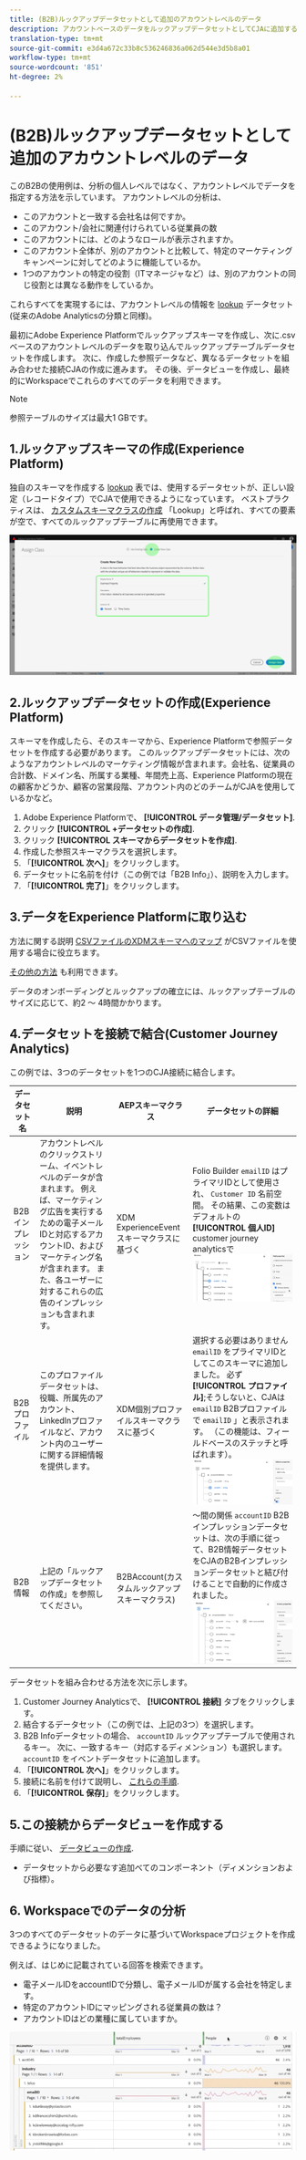 ```yaml
---
title: (B2B)ルックアップデータセットとして追加のアカウントレベルのデータ
description: アカウントベースのデータをルックアップデータセットとしてCJAに追加する方法を学びます。
translation-type: tm+mt
source-git-commit: e3d4a672c33b8c536246836a062d544e3d5b8a01
workflow-type: tm+mt
source-wordcount: '851'
ht-degree: 2%

---
```



# (B2B)ルックアップデータセットとして追加のアカウントレベルのデータ

このB2Bの使用例は、分析の個人レベルではなく、アカウントレベルでデータを指定する方法を示しています。 アカウントレベルの分析は、

* このアカウントと一致する会社名は何ですか。
* このアカウント/会社に関連付けられている従業員の数
* このアカウントには、どのようなロールが表示されますか。
* このアカウント全体が、別のアカウントと比較して、特定のマーケティングキャンペーンに対してどのように機能しているか。
* 1つのアカウントの特定の役割（ITマネージャなど）は、別のアカウントの同じ役割とは異なる動作をしているか。

これらすべてを実現するには、アカウントレベルの情報を [lookup](/help/getting-started/cja-glossary.md) データセット(従来のAdobe Analyticsの分類と同様)。

最初にAdobe Experience Platformでルックアップスキーマを作成し、次に.csvベースのアカウントレベルのデータを取り込んでルックアップテーブルデータセットを作成します。 次に、作成した参照データなど、異なるデータセットを組み合わせた接続CJAの作成に進みます。 その後、データビューを作成し、最終的にWorkspaceでこれらのすべてのデータを利用できます。

>[!NOTE]
>
>参照テーブルのサイズは最大1 GBです。

## 1.ルックアップスキーマの作成(Experience Platform)

独自のスキーマを作成する [lookup](/help/getting-started/cja-glossary.md) 表では、使用するデータセットが、正しい設定（レコードタイプ）でCJAで使用できるようになっています。 ベストプラクティスは、 [カスタムスキーマクラスの作成](https://docs.adobe.com/content/help/en/experience-platform/xdm/tutorials/create-schema-ui.html#create-new-class) 「Lookup」と呼ばれ、すべての要素が空で、すべてのルックアップテーブルに再使用できます。

![](assets/create-new-class.png)

## 2.ルックアップデータセットの作成(Experience Platform)

スキーマを作成したら、そのスキーマから、Experience Platformで参照データセットを作成する必要があります。 このルックアップデータセットには、次のようなアカウントレベルのマーケティング情報が含まれます。会社名、従業員の合計数、ドメイン名、所属する業種、年間売上高、Experience Platformの現在の顧客かどうか、顧客の営業段階、アカウント内のどのチームがCJAを使用しているかなど。

1. Adobe Experience Platformで、 **[!UICONTROL データ管理/データセット]**.
1. クリック **[!UICONTROL +データセットの作成]**.
1. クリック **[!UICONTROL スキーマからデータセットを作成]**.
1. 作成した参照スキーマクラスを選択します。
1. 「**[!UICONTROL 次へ]**」をクリックします。
1. データセットに名前を付け（この例では「B2B Info」）、説明を入力します。
1. 「**[!UICONTROL 完了]**」をクリックします。

## 3.データをExperience Platformに取り込む

方法に関する説明 [CSVファイルのXDMスキーマへのマップ](https://docs.adobe.com/content/help/en/experience-platform/ingestion/tutorials/map-a-csv-file.html) がCSVファイルを使用する場合に役立ちます。

[その他の方法](https://docs.adobe.com/content/help/en/experience-platform/ingestion/home.html) も利用できます。

データのオンボーディングとルックアップの確立には、ルックアップテーブルのサイズに応じて、約2 ～ 4時間かかります。

## 4.データセットを接続で結合(Customer Journey Analytics)

この例では、3つのデータセットを1つのCJA接続に結合します。

| データセット名 | 説明 | AEPスキーマクラス | データセットの詳細 |
|---|---|---|---|
| B2Bインプレッション | アカウントレベルのクリックストリーム、イベントレベルのデータが含まれます。 例えば、マーケティング広告を実行するための電子メールIDと対応するアカウントID、およびマーケティング名が含まれます。 また、各ユーザーに対するこれらの広告のインプレッションも含まれます。 | XDM ExperienceEventスキーマクラスに基づく | Folio Builder `emailID` はプライマリIDとして使用され、 `Customer ID` 名前空間。 その結果、この変数はデフォルトの **[!UICONTROL 個人ID]** customer journey analyticsで ![Impressions](assets/impressions-mixins.png) |
| B2Bプロファイル | このプロファイルデータセットは、役職、所属先のアカウント、LinkedInプロファイルなど、アカウント内のユーザーに関する詳細情報を提供します。 | XDM個別プロファイルスキーマクラスに基づく | 選択する必要はありません `emailID` をプライマリIDとしてこのスキーマに追加しました。 必ず **[!UICONTROL プロファイル]**;そうしないと、CJAは `emailID` B2Bプロファイルで `emailID` 」と表示されます。 （この機能は、フィールドベースのステッチと呼ばれます）。 ![プロファイル](assets/profile-mixins.png) |
| B2B情報 | 上記の「ルックアップデータセットの作成」を参照してください。 | B2BAccount(カスタムルックアップスキーマクラス) | ～間の関係 `accountID` B2Bインプレッションデータセットは、次の手順に従って、B2B情報データセットをCJAのB2Bインプレッションデータセットと結び付けることで自動的に作成されました。 ![参照](assets/lookup-mixins.png) |

データセットを組み合わせる方法を次に示します。

1. Customer Journey Analyticsで、 **[!UICONTROL 接続]** タブをクリックします。
1. 結合するデータセット（この例では、上記の3つ）を選択します。
1. B2B Infoデータセットの場合、 `accountID` ルックアップテーブルで使用されるキー。 次に、一致するキー（対応するディメンション）も選択します。 `accountID` をイベントデータセットに追加します。
1. 「**[!UICONTROL 次へ]**」をクリックします。
1. 接続に名前を付けて説明し、 [これらの手順](/help/connections/create-connection.md).
1. 「**[!UICONTROL 保存]**」をクリックします。

## 5.この接続からデータビューを作成する

手順に従い、 [データビューの作成](/help/data-views/create-dataview.md).

* データセットから必要なす追加べてのコンポーネント（ディメンションおよび指標）。

## 6. Workspaceでのデータの分析

3つのすべてのデータセットのデータに基づいてWorkspaceプロジェクトを作成できるようになりました。

例えば、はじめに記載されている回答を検索できます。

* 電子メールIDをaccountIDで分類し、電子メールIDが属する会社を特定します。
* 特定のアカウントIDにマッピングされる従業員の数は？
* アカウントIDはどの業種に属していますか。

![](assets/project-lookup.png)
